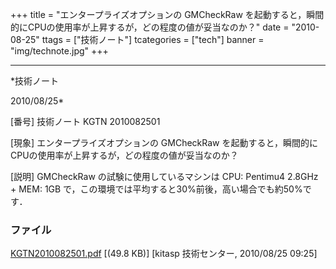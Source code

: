 ﻿+++
title = "エンタープライズオプションの GMCheckRaw を起動すると，瞬間的にCPUの使用率が上昇するが，どの程度の値が妥当なのか？"
date = "2010-08-25"
ttags = ["技術ノート"]
tcategories = ["tech"]
banner = "img/technote.jpg"
+++

-----------------------------------------------------------------------------------------------------------------------------

*技術ノート

2010/08/25*


[番号]
技術ノート KGTN 2010082501

[現象]
エンタープライズオプションの GMCheckRaw
を起動すると，瞬間的にCPUの使用率が上昇するが，どの程度の値が妥当なのか？

[説明]
GMCheckRaw の試験に使用しているマシンは CPU: Pentimu4 2.8GHz + MEM: 1GB
で，この環境では平均すると30%前後，高い場合でも約50%です．


### ファイル

 
 


[KGTN2010082501.pdf](http://techreport.kitasp.net/attachments/download/289/KGTN2010082501.pdf)
 [(49.8 KB)] [kitasp 技術センター, 2010/08/25
09:25]


 


 

